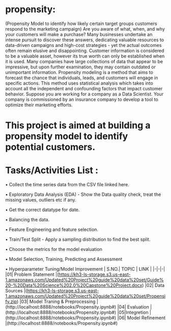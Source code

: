 # propensity:

(Propensity Model to identify how likely certain target groups customers respond to the marketing campaign)
Are you aware of what, when, and why your customers will make a purchase? Many businesses undertake an intense pursuit to discover these answers, dedicating valuable resources to data-driven campaigns and high-cost strategies - yet the actual outcomes often remain elusive and disappointing.
Customer information is considered to be a valuable asset, however its true worth can only be established when it is used. Many companies have large collections of data that appear to be impressive, but upon further examination, they may contain outdated or unimportant information. 
Propensity modeling is a method that aims to forecast the chance that individuals, leads, and customers will engage in specific actions. This method uses statistical analysis which takes into account all the independent and confounding factors that impact customer behavior.
Suppose you are working for a company as a Data Scientist. Your company is commissioned by an insurance company to develop a tool to optimize their marketing efforts.
# This project is aimed at building a propensity model to identify potential customers.

# Tasks/Activities List : 

•	Collect the time series data from the CSV file linked here.

•	Exploratory Data Analysis (EDA) - Show the Data quality check, treat the missing values, outliers etc if any. 

•	Get the correct datatype for date. 

•	Balancing the data.

•	Feature Engineering and feature selection.

•	Train/Test Split - Apply a sampling distribution to find the best split. 

•	Choose the metrics for the model evaluation 

•	Model Selection, Training, Predicting and Assessment 

•	Hyperparameter Tuning/Model Improvement 
 | S.NO.| TOPIC | LINK |
|-|-|-|
|01| Problem Statement |(https://kh3-ls-storage.s3.us-east-1.amazonaws.com/Updated%20Project%20guide%20data%20set/Guide%20-%20Data%20Science%202.0%20Capstone%20Project.docx)
|02| Data Sources |(https://kh3-ls-storage.s3.us-east-1.amazonaws.com/Updated%20Project%20guide%20data%20set/Propensify.zip)
|03| Model Traning & Preprocessing |(http://localhost:8888/notebooks/Propensity.ipynb#)
|04| Evaluation |(http://localhost:8888/notebooks/Propensity.ipynb#)
|05|Integretion |(http://localhost:8888/notebooks/Propensity.ipynb#)
|06| Model Refinement |(http://localhost:8888/notebooks/Propensity.ipynb#)

